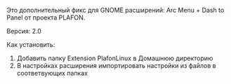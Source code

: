 Это дополнительный фикс для GNOME расширений: Arc Menu + Dash to Panel от проекта PLAFON. 

Версия: 2.0

Как установить:

01. Добавить папку Extension PlafonLinux в Домашнюю директорию
02. В настройках расширения импортировать настройки из файлов в соответвующих папках
